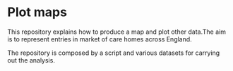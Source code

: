 # Plot maps 

This repository explains how to produce a map and plot other data.The aim is to represent entries in market of 
care homes across England. 

The repository is composed by a script and various datasets for carrying out the analysis. 


